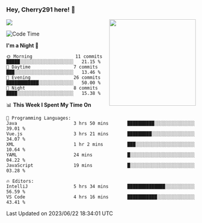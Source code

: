 ### Hey, Cherry291 here! 👋

![](https://metrics.lecoq.io/cherry291?template=classic&config.timezone=Asia%2FShanghai)
<img align='right' src="https://media.giphy.com/media/M9gbBd9nbDrOTu1Mqx/giphy.gif" width="230">
<!-- ![](https://github-readme-stats-ouuan.vercel.app/api?username=cherry291&theme=dark&show_icons=true) -->

<!--START_SECTION:waka-->
![Code Time](http://img.shields.io/badge/Code%20Time-58%20hrs%2046%20mins-blue)

**I'm a Night 🦉** 

```text
🌞 Morning                11 commits          █████░░░░░░░░░░░░░░░░░░░░   21.15 % 
🌆 Daytime                7 commits           ███░░░░░░░░░░░░░░░░░░░░░░   13.46 % 
🌃 Evening                26 commits          ████████████░░░░░░░░░░░░░   50.00 % 
🌙 Night                  8 commits           ████░░░░░░░░░░░░░░░░░░░░░   15.38 % 
```


📊 **This Week I Spent My Time On** 

```text
💬 Programming Languages: 
Java                     3 hrs 50 mins       ██████████░░░░░░░░░░░░░░░   39.01 % 
Vue.js                   3 hrs 21 mins       █████████░░░░░░░░░░░░░░░░   34.07 % 
XML                      1 hr 2 mins         ███░░░░░░░░░░░░░░░░░░░░░░   10.64 % 
YAML                     24 mins             █░░░░░░░░░░░░░░░░░░░░░░░░   04.22 % 
JavaScript               19 mins             █░░░░░░░░░░░░░░░░░░░░░░░░   03.28 % 

🔥 Editors: 
IntelliJ                 5 hrs 34 mins       ██████████████░░░░░░░░░░░   56.59 % 
VS Code                  4 hrs 16 mins       ███████████░░░░░░░░░░░░░░   43.41 % 
```


 Last Updated on 2023/06/22 18:34:01 UTC
<!--END_SECTION:waka-->

<!--
**Cherry291/cherry291** is a ✨ _special_ ✨ repository because its `README.md` (this file) appears on your GitHub profile.

Here are some ideas to get you started:

- 🔭 I’m currently working on ...
- 🌱 I’m currently learning ...
- 👯 I’m looking to collaborate on ...
- 🤔 I’m looking for help with ...
- 💬 Ask me about ...
- 📫 How to reach me: ...
- 😄 Pronouns: ...
- ⚡ Fun fact: ...
-->
